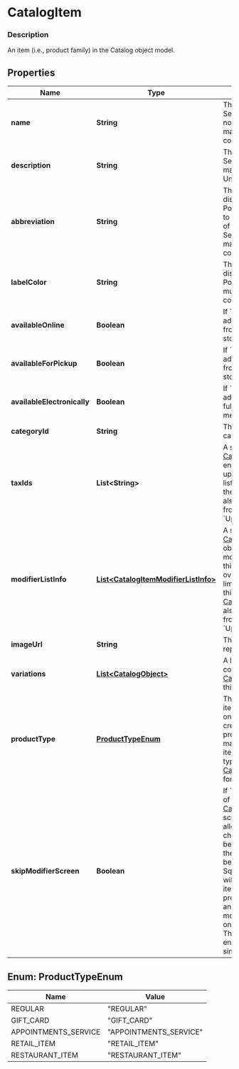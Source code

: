 
# CatalogItem

### Description

An item (i.e., product family) in the Catalog object model.

## Properties
Name | Type | Description | Notes
------------ | ------------- | ------------- | -------------
**name** | **String** | The item&#39;s name. Searchable. This field must not be empty. This field has max length of 512 Unicode code points. |  [optional]
**description** | **String** | The item&#39;s description. Searchable. This field has max length of 4096 Unicode code points. |  [optional]
**abbreviation** | **String** | The text of the item&#39;s display label in the Square Point of Sale app. Only up to the first five characters of the string are used.  Searchable. This field has max length of 24 Unicode code points. |  [optional]
**labelColor** | **String** | The color of the item&#39;s display label in the Square Point of Sale app. This must be a valid hex color code. |  [optional]
**availableOnline** | **Boolean** | If &#x60;true&#x60;, the item can be added to shipping orders from the merchant&#39;s online store. |  [optional]
**availableForPickup** | **Boolean** | If &#x60;true&#x60;, the item can be added to pickup orders from the merchant&#39;s online store. |  [optional]
**availableElectronically** | **Boolean** | If &#x60;true&#x60;, the item can be added to electronically fulfilled orders from the merchant&#39;s online store. |  [optional]
**categoryId** | **String** | The ID of the item&#39;s category, if any. |  [optional]
**taxIds** | **List&lt;String&gt;** | A set of IDs indicating the [CatalogTax](#type-catalogtax)es that are enabled for this item. When updating an item, any taxes listed here will be added to the item. [CatalogTax](#type-catalogtax)es may also be added to or deleted from an item using &#x60;UpdateItemTaxes&#x60;. |  [optional]
**modifierListInfo** | [**List&lt;CatalogItemModifierListInfo&gt;**](CatalogItemModifierListInfo.md) | A set of [CatalogItemModifierListInfo](#type-catalogitemmodifierlistinfo) objects representing the modifier lists that apply to this item, along with the overrides and min and max limits that are specific to this item. [CatalogModifierList](#type-catalogmodifierlist)s may also be added to or deleted from an item using &#x60;UpdateItemModifierLists&#x60;. |  [optional]
**imageUrl** | **String** | The URL of an image representing this item. |  [optional]
**variations** | [**List&lt;CatalogObject&gt;**](CatalogObject.md) | A list of [CatalogObject](#type-catalogobject)s containing the [CatalogItemVariation](#type-catalogitemvariation)s for this item. |  [optional]
**productType** | [**ProductTypeEnum**](#ProductTypeEnum) | The product type of the item. May not be changed once an item has been created.  Only items of product type &#x60;REGULAR&#x60; may be created by this API; items with other product types are read-only. See [CatalogItemProductType](#type-catalogitemproducttype) for all possible values. |  [optional]
**skipModifierScreen** | **Boolean** | If &#x60;false&#x60;, the Square Point of Sale app will present the [CatalogItem](#type-catalogitem)&#39;s details screen immediately, allowing the merchant to choose [CatalogModifier](#type-catalogmodifier)s before adding the item to the cart.  This is the default behavior.  If &#x60;true&#x60;, the Square Point of Sale app will immediately add the item to the cart with the pre-selected modifiers, and merchants can edit modifiers by drilling down onto the item&#39;s details.  Third-party clients are encouraged to implement similar behaviors. |  [optional]


<a name="ProductTypeEnum"></a>
## Enum: ProductTypeEnum
Name | Value
---- | -----
REGULAR | &quot;REGULAR&quot;
GIFT_CARD | &quot;GIFT_CARD&quot;
APPOINTMENTS_SERVICE | &quot;APPOINTMENTS_SERVICE&quot;
RETAIL_ITEM | &quot;RETAIL_ITEM&quot;
RESTAURANT_ITEM | &quot;RESTAURANT_ITEM&quot;



